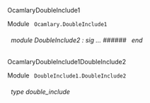 OcamlaryDoubleInclude1

 Module `` Ocamlary.DoubleInclude1`` 
<a id="module-DoubleInclude2"></a>
###### &nbsp; module DoubleInclude2 : sig ... ###### &nbsp; end


OcamlaryDoubleInclude1DoubleInclude2

 Module `` DoubleInclude1.DoubleInclude2`` 
<a id="type-double_include"></a>
###### &nbsp; type double_include


